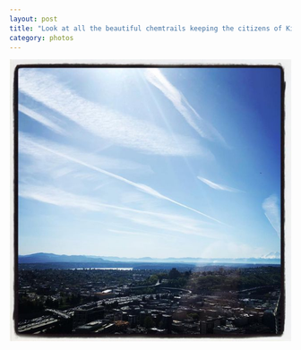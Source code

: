```yaml
---
layout: post
title: "Look at all the beautiful chemtrails keeping the citizens of King county docile iloveconspiracytheories"
category: photos
---
```


[![Look at all the beautiful chemtrails keeping the citizens of King county docile iloveconspiracytheories](/instagram/th-Bh69GSKhhuA.jpg)](https://www.instagram.com/p/Bh69GSKhhuA/)
